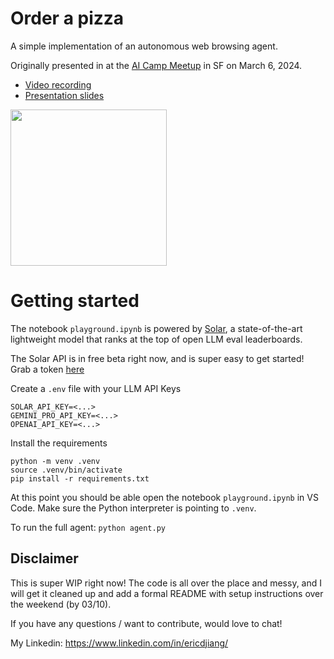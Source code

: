 # Order a pizza
A simple implementation of an autonomous web browsing agent.

Originally presented in at the [AI Camp Meetup](https://www.linkedin.com/feed/update/urn:li:activity:7171609373138411520/) in SF on March 6, 2024.
- [Video recording](https://youtu.be/1xlABlYnxSQ?si=6-s5IbSKCzhtiYOy&t=2402)
- [Presentation slides](https://docs.google.com/presentation/d/1OkrKJCw-vqkCIeiSP-13K8XKeuKSV7tfGsVc5BI1-4A/edit?usp=sharing)

<img src="https://github.com/ericdjiang/order-a-pizza/assets/20948797/54dd9524-ae05-462f-838e-7d3dcef605c6" width="250" height="250"/>

# Getting started
The notebook `playground.ipynb` is powered by [Solar](https://www.upstage.ai/feed/press/solar-api-beta), a state-of-the-art lightweight model that ranks at the top of open LLM eval leaderboards.

The Solar API is in free beta right now, and is super easy to get started! Grab a token [here](https://www.upstage.ai/?utm_term=Solar+LLM&utm_content=%2Fgnb#solar-llm)

Create a `.env` file with your LLM API Keys
```
SOLAR_API_KEY=<...>
GEMINI_PRO_API_KEY=<...>
OPENAI_API_KEY=<...>
```

Install the requirements
```
python -m venv .venv
source .venv/bin/activate
pip install -r requirements.txt
```

At this point you should be able open the notebook `playground.ipynb` in VS Code. Make sure the Python interpreter is pointing to `.venv`.

To run the full agent: `python agent.py`

## Disclaimer
This is super WIP right now! The code is all over the place and messy, and I will get it cleaned up and add a formal README with setup instructions over the weekend (by 03/10).

If you have any questions / want to contribute, would love to chat!

My Linkedin: https://www.linkedin.com/in/ericdjiang/
